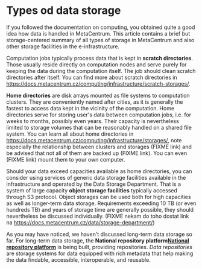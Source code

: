# Types od data storage

If you followed the documentation on computing, you obtained quite a good
idea how data is handled in MetaCentrum. This article contains a brief but
storage-centered summary of all types of storage in MetaCentrum and also
other storage facilities in the e-infrastructure.

Computation jobs typically process data that is kept in **scratch
directories**. Those usually reside directly on computation nodes and serve
purely for keeping the data during the computation itself. The job should
clean scratch directories after itself. You can find more about scratch
directories in
https://docs.metacentrum.cz/computing/infrastructure/scratch-storages/.

**Home directories** are disk arrays mounted as file systems to computation
clusters. They are conveniently named after cities, as it is generally the
fastest to access data kept in the vicinity of the computation. Home
directories serve for storing user's data between computation jobs, i.e.
for weeks to months, possibly even years. Their capacity is nevertheless
limited to storage volumes that can be reasonably handled on a shared file
system.
You can learn all about home directories in
https://docs.metacentrum.cz/computing/infrastructure/storages/, note
especially the relationship between clusters and storages (FIXME link) and
be advised that not all of them are backed up (FIXME link). You
can even (FIXME link) mount them to your own computer.

Should your data exceed capacities available as home directories, you can
consider using services of generic data storage facilities available in the
infrastructure and operated by the Data Storage Department. That is a
system of large capacity **object storage facilities** typically accessed
through S3 protocol. Object storages can be used both for high capacities
as well as longer-term data storage. Requirements exceeding 10 TB (or even
hundreds TB) and years of storage time are generally possible, they should
nevertheless be discussed individually.
(FIXME nekam do toho dostat link na
https://docs.metacentrum.cz/data/storage-department/)

As you may have noticed, we haven't discussed long-term data storage so
far. For long-term data storage, the **National repository platform[National repository platform](https://www.eosc.cz/projekty/narodni-repozitarova-platforma-pro-vyzkumna-data-os-i-nrp/nrp)** is
being built, providing repositories. _Data repositories_ are storage
systems for data equipped with rich metadata that help making the data
findable, accessible, interoperable, and reusable.

